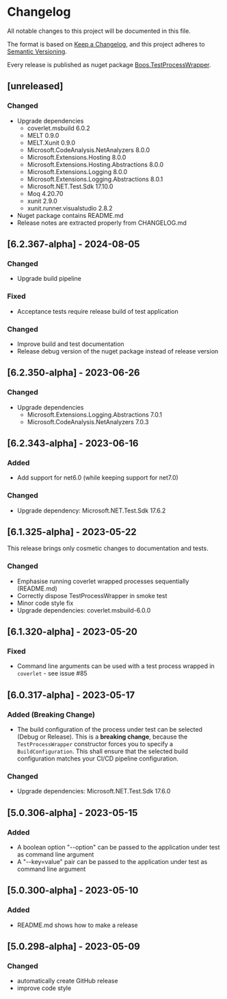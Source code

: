 # Changelog

All notable changes to this project will be documented in this file.

The format is based on [Keep a Changelog](https://keepachangelog.com/en/1.1.0/),
and this project adheres to [Semantic Versioning](https://semver.org/spec/v2.0.0.html).

Every release is published as nuget package [Boos.TestProcessWrapper](https://www.nuget.org/packages/Boos.TestProcessWrapper/).

## [unreleased]

### Changed

- Upgrade dependencies
  - coverlet.msbuild 6.0.2
  - MELT 0.9.0
  - MELT.Xunit 0.9.0
  - Microsoft.CodeAnalysis.NetAnalyzers 8.0.0
  - Microsoft.Extensions.Hosting 8.0.0
  - Microsoft.Extensions.Hosting.Abstractions 8.0.0
  - Microsoft.Extensions.Logging 8.0.0
  - Microsoft.Extensions.Logging.Abstractions 8.0.1
  - Microsoft.NET.Test.Sdk 17.10.0
  - Moq 4.20.70
  - xunit 2.9.0
  - xunit.runner.visualstudio 2.8.2
- Nuget package contains README.md
- Release notes are extracted properly from CHANGELOG.md

## [6.2.367-alpha] - 2024-08-05

### Changed

- Upgrade build pipeline

### Fixed

- Acceptance tests require release build of test application

### Changed

- Improve build and test documentation
- Release debug version of the nuget package instead of release version

## [6.2.350-alpha] - 2023-06-26

### Changed

- Upgrade dependencies
    - Microsoft.Extensions.Logging.Abstractions 7.0.1
    - Microsoft.CodeAnalysis.NetAnalyzers 7.0.3

## [6.2.343-alpha] - 2023-06-16

### Added

- Add support for net6.0 (while keeping support for net7.0)

### Changed

- Upgrade dependency: Microsoft.NET.Test.Sdk 17.6.2

## [6.1.325-alpha] - 2023-05-22

This release brings only cosmetic changes to documentation and tests.

### Changed

- Emphasise running coverlet wrapped processes sequentially (README.md)
- Correctly dispose TestProcessWrapper in smoke test
- Minor code style fix
- Upgrade dependencies: coverlet.msbuild-6.0.0

## [6.1.320-alpha] - 2023-05-20

### Fixed

- Command line arguments can be used with a test process wrapped in `coverlet` - see issue #85

## [6.0.317-alpha] - 2023-05-17

### Added (Breaking Change)

- The build configuration of the process under test can be selected (Debug or Release). This is a **breaking change**, because the `TestProcessWrapper` constructor forces you to specify a `BuildConfiguration`. This shall ensure that the selected build configuration matches your CI/CD pipeline configuration.

### Changed

- Upgrade dependencies: Microsoft.NET.Test.Sdk 17.6.0

## [5.0.306-alpha] - 2023-05-15

### Added

- A boolean option "--option" can be passed to the application under test as command line argument
- A "--key=value" pair can be passed to the application under test as command line argument

## [5.0.300-alpha] - 2023-05-10

### Added

- README.md shows how to make a release

## [5.0.298-alpha] - 2023-05-09

### Changed

- automatically create GitHub release
- improve code style
